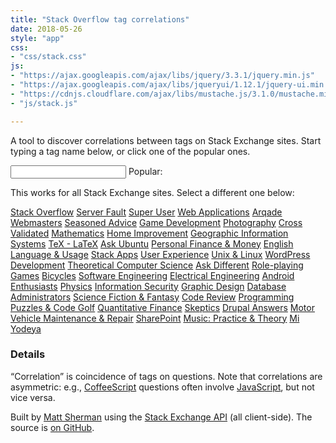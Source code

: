 ```yaml
---
title: "Stack Overflow tag correlations"
date: 2018-05-26
style: "app"
css:
- "css/stack.css"
js:
- "https://ajax.googleapis.com/ajax/libs/jquery/3.3.1/jquery.min.js"
- "https://ajax.googleapis.com/ajax/libs/jqueryui/1.12.1/jquery-ui.min.js"
- "https://cdnjs.cloudflare.com/ajax/libs/mustache.js/3.1.0/mustache.min.js"
- "js/stack.js"

---
```


A tool to discover correlations between tags on Stack Exchange sites. Start typing a tag name below, or click one of the popular ones.

<div id="form">
    <input name="tag" id="tag" type="search" autocapitalize="none" autocorrect="off" />
    <span id="popular">
		Popular:
		<a class="tag">&nbsp;</a>
		<a class="tag">&nbsp;</a>
		<a class="tag">&nbsp;</a>
		<a class="tag">&nbsp;</a>
		<a class="tag">&nbsp;</a>
    </span>
</div>

<div id="correlations"></div>

This works for all Stack Exchange sites. Select a different one below:

<p id="menu">
    <a href="#stackoverflow" class="selected">Stack Overflow</a>
    <a href="#serverfault">Server Fault</a>
    <a href="#superuser">Super User</a>
    <a href="#webapps">Web Applications</a>
    <a href="#gaming">Arqade</a>
    <a href="#webmasters">Webmasters</a>
    <a href="#cooking">Seasoned Advice</a>
    <a href="#gamedev">Game Development</a>
    <a href="#photo">Photography</a>
    <a href="#stats">Cross Validated</a>
    <a href="#math">Mathematics</a>
    <a href="#diy">Home Improvement</a>
    <a href="#gis">Geographic Information Systems</a>
    <a href="#tex">TeX - LaTeX</a>
    <a href="#askubuntu">Ask Ubuntu</a>
    <a href="#money">Personal Finance &amp; Money</a>
    <a href="#english">English Language &amp; Usage</a>
    <a href="#stackapps">Stack Apps</a>
    <a href="#ux">User Experience</a>
    <a href="#unix">Unix &amp; Linux</a>
    <a href="#wordpress">WordPress Development</a>
    <a href="#cstheory">Theoretical Computer Science</a>
    <a href="#apple">Ask Different</a>
    <a href="#rpg">Role-playing Games</a>
    <a href="#bicycles">Bicycles</a>
    <a href="#softwareengineering">Software Engineering</a>
    <a href="#electronics">Electrical Engineering</a>
    <a href="#android">Android Enthusiasts</a>
    <a href="#physics">Physics</a>
    <a href="#security">Information Security</a>
    <a href="#graphicdesign">Graphic Design</a>
    <a href="#dba">Database Administrators</a>
    <a href="#scifi">Science Fiction &amp; Fantasy</a>
    <a href="#codereview">Code Review</a>
    <a href="#codegolf">Programming Puzzles &amp; Code Golf</a>
    <a href="#quant">Quantitative Finance</a>
    <a href="#skeptics">Skeptics</a>
    <a href="#drupal">Drupal Answers</a>
    <a href="#mechanics">Motor Vehicle Maintenance &amp; Repair</a>
    <a href="#sharepoint">SharePoint</a>
    <a href="#music">Music: Practice &amp; Theory</a>
    <a href="#judaism">Mi Yodeya</a>
</p>

### Details

“Correlation” is coincidence of tags on questions. Note that correlations are asymmetric:
e.g., <a href="#stackoverflow/coffeescript">CoffeeScript</a> questions often involve <a href="#stackoverflow/javascript">JavaScript</a>, but not vice versa.

Built by <a href="http://clipperhouse.com/about/">Matt Sherman</a> using the <a href="http://api.stackexchange.com">Stack Exchange API</a> (all client-side). The source is <a href="https://github.com/clipperhouse/stack-correlation">on GitHub</a>.

<script id="correlations-tmpl" type="text/template">
    {{#correlations}}
        <a class="tag" title="View correlations for “{{tag}}”" href="{{href}}">{{tag}}</a>
        <span class="c">{{correlation}}</span><br />
    {{/correlations}}
</script>
